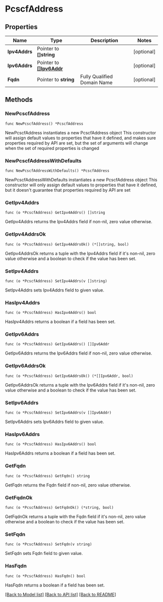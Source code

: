 # PcscfAddress

## Properties

Name | Type | Description | Notes
------------ | ------------- | ------------- | -------------
**Ipv4Addrs** | Pointer to **[]string** |  | [optional] 
**Ipv6Addrs** | Pointer to [**[]Ipv6Addr**](Ipv6Addr.md) |  | [optional] 
**Fqdn** | Pointer to **string** | Fully Qualified Domain Name | [optional] 

## Methods

### NewPcscfAddress

`func NewPcscfAddress() *PcscfAddress`

NewPcscfAddress instantiates a new PcscfAddress object
This constructor will assign default values to properties that have it defined,
and makes sure properties required by API are set, but the set of arguments
will change when the set of required properties is changed

### NewPcscfAddressWithDefaults

`func NewPcscfAddressWithDefaults() *PcscfAddress`

NewPcscfAddressWithDefaults instantiates a new PcscfAddress object
This constructor will only assign default values to properties that have it defined,
but it doesn't guarantee that properties required by API are set

### GetIpv4Addrs

`func (o *PcscfAddress) GetIpv4Addrs() []string`

GetIpv4Addrs returns the Ipv4Addrs field if non-nil, zero value otherwise.

### GetIpv4AddrsOk

`func (o *PcscfAddress) GetIpv4AddrsOk() (*[]string, bool)`

GetIpv4AddrsOk returns a tuple with the Ipv4Addrs field if it's non-nil, zero value otherwise
and a boolean to check if the value has been set.

### SetIpv4Addrs

`func (o *PcscfAddress) SetIpv4Addrs(v []string)`

SetIpv4Addrs sets Ipv4Addrs field to given value.

### HasIpv4Addrs

`func (o *PcscfAddress) HasIpv4Addrs() bool`

HasIpv4Addrs returns a boolean if a field has been set.

### GetIpv6Addrs

`func (o *PcscfAddress) GetIpv6Addrs() []Ipv6Addr`

GetIpv6Addrs returns the Ipv6Addrs field if non-nil, zero value otherwise.

### GetIpv6AddrsOk

`func (o *PcscfAddress) GetIpv6AddrsOk() (*[]Ipv6Addr, bool)`

GetIpv6AddrsOk returns a tuple with the Ipv6Addrs field if it's non-nil, zero value otherwise
and a boolean to check if the value has been set.

### SetIpv6Addrs

`func (o *PcscfAddress) SetIpv6Addrs(v []Ipv6Addr)`

SetIpv6Addrs sets Ipv6Addrs field to given value.

### HasIpv6Addrs

`func (o *PcscfAddress) HasIpv6Addrs() bool`

HasIpv6Addrs returns a boolean if a field has been set.

### GetFqdn

`func (o *PcscfAddress) GetFqdn() string`

GetFqdn returns the Fqdn field if non-nil, zero value otherwise.

### GetFqdnOk

`func (o *PcscfAddress) GetFqdnOk() (*string, bool)`

GetFqdnOk returns a tuple with the Fqdn field if it's non-nil, zero value otherwise
and a boolean to check if the value has been set.

### SetFqdn

`func (o *PcscfAddress) SetFqdn(v string)`

SetFqdn sets Fqdn field to given value.

### HasFqdn

`func (o *PcscfAddress) HasFqdn() bool`

HasFqdn returns a boolean if a field has been set.


[[Back to Model list]](../README.md#documentation-for-models) [[Back to API list]](../README.md#documentation-for-api-endpoints) [[Back to README]](../README.md)


